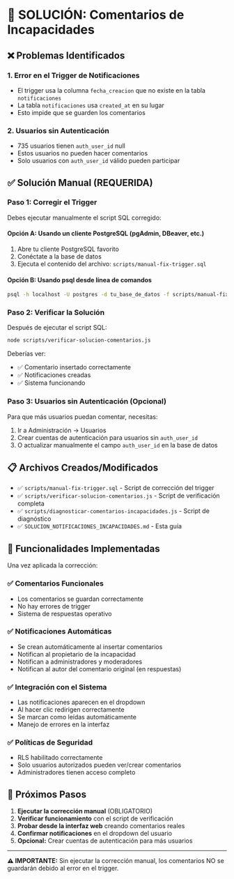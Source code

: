 # 🔧 SOLUCIÓN: Comentarios de Incapacidades

## ❌ Problemas Identificados

### 1. Error en el Trigger de Notificaciones
- El trigger usa la columna `fecha_creacion` que no existe en la tabla `notificaciones`
- La tabla `notificaciones` usa `created_at` en su lugar
- Esto impide que se guarden los comentarios

### 2. Usuarios sin Autenticación
- 735 usuarios tienen `auth_user_id` null
- Estos usuarios no pueden hacer comentarios
- Solo usuarios con `auth_user_id` válido pueden participar

## ✅ Solución Manual (REQUERIDA)

### Paso 1: Corregir el Trigger
Debes ejecutar manualmente el script SQL corregido:

#### Opción A: Usando un cliente PostgreSQL (pgAdmin, DBeaver, etc.)
1. Abre tu cliente PostgreSQL favorito
2. Conéctate a la base de datos
3. Ejecuta el contenido del archivo: `scripts/manual-fix-trigger.sql`

#### Opción B: Usando psql desde línea de comandos
```bash
psql -h localhost -U postgres -d tu_base_de_datos -f scripts/manual-fix-trigger.sql
```

### Paso 2: Verificar la Solución
Después de ejecutar el script SQL:

```bash
node scripts/verificar-solucion-comentarios.js
```

Deberías ver:
- ✅ Comentario insertado correctamente
- ✅ Notificaciones creadas
- ✅ Sistema funcionando

### Paso 3: Usuarios sin Autenticación (Opcional)
Para que más usuarios puedan comentar, necesitas:
1. Ir a Administración → Usuarios
2. Crear cuentas de autenticación para usuarios sin `auth_user_id`
3. O actualizar manualmente el campo `auth_user_id` en la base de datos

## 📋 Archivos Creados/Modificados

- ✅ `scripts/manual-fix-trigger.sql` - Script de corrección del trigger
- ✅ `scripts/verificar-solucion-comentarios.js` - Script de verificación completa
- ✅ `scripts/diagnosticar-comentarios-incapacidades.js` - Script de diagnóstico
- ✅ `SOLUCION_NOTIFICACIONES_INCAPACIDADES.md` - Esta guía

## 🎯 Funcionalidades Implementadas

Una vez aplicada la corrección:

### ✅ Comentarios Funcionales
- Los comentarios se guardan correctamente
- No hay errores de trigger
- Sistema de respuestas operativo

### ✅ Notificaciones Automáticas
- Se crean automáticamente al insertar comentarios
- Notifican al propietario de la incapacidad
- Notifican a administradores y moderadores
- Notifican al autor del comentario original (en respuestas)

### ✅ Integración con el Sistema
- Las notificaciones aparecen en el dropdown
- Al hacer clic redirigen correctamente
- Se marcan como leídas automáticamente
- Manejo de errores en la interfaz

### ✅ Políticas de Seguridad
- RLS habilitado correctamente
- Solo usuarios autorizados pueden ver/crear comentarios
- Administradores tienen acceso completo

## 🚀 Próximos Pasos

1. **Ejecutar la corrección manual** (OBLIGATORIO)
2. **Verificar funcionamiento** con el script de verificación
3. **Probar desde la interfaz web** creando comentarios reales
4. **Confirmar notificaciones** en el dropdown del usuario
5. **Opcional:** Crear cuentas de autenticación para más usuarios

---

**⚠️ IMPORTANTE:** Sin ejecutar la corrección manual, los comentarios NO se guardarán debido al error en el trigger.